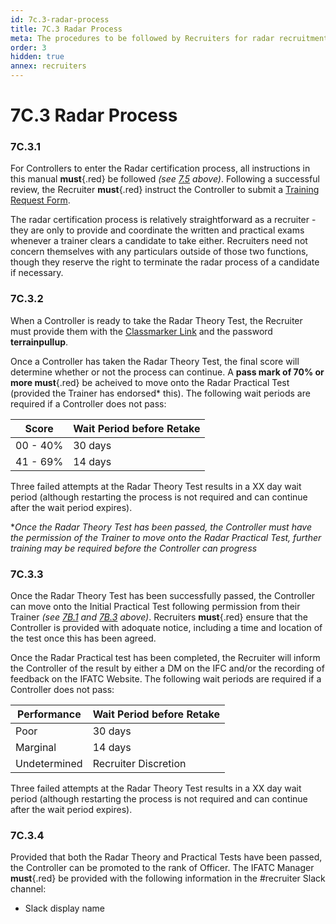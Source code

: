 ```yaml
---
id: 7c.3-radar-process
title: 7C.3 Radar Process
meta: The procedures to be followed by Recruiters for radar recruitment within IFATC.
order: 3
hidden: true
annex: recruiters
---
```


# 7C.3 Radar Process 



### 7C.3.1

For Controllers to enter the Radar certification process, all instructions in this manual **must**{.red} be followed *(see [7.5](/guide/atc-manual/7.-recruitment-and-training/7.5-radar-theory-and-practical-tests#7.5-radar-theory-and-practical-tests) above)*. Following a successful review, the Recruiter **must**{.red} instruct the Controller to submit a [Training Request Form](https://docs.google.com/forms/d/e/1FAIpQLSf8ufRvQNLvAMl7K9Sj1hnddQ07Tdj3mF4zHR1DqOVPwiAEHA/viewform).

The radar certification process is relatively straightforward as a recruiter - they are only to provide and coordinate the written and practical exams whenever a trainer clears a candidate to take either. Recruiters need not concern themselves with any particulars outside of those two functions, though they reserve the right to terminate the radar process of a candidate if necessary. 	



### 7C.3.2

When a Controller is ready to take the Radar Theory Test, the Recruiter must provide them with the [Classmarker Link](https://www.classmarker.com/online-test/start/?quiz=q4h5a75fac936d32) and the password **terrainpullup**.



Once a Controller has taken the Radar Theory Test, the final score will determine whether or not the process can continue. A **pass mark of 70% or more must**{.red} be acheived to move onto the Radar Practical Test (provided the Trainer has endorsed* this). The following wait periods are required if a Controller does not pass:



| Score    | Wait Period before Retake |
| -------- | ------------------------- |
| 00 - 40% | 30 days                   |
| 41 - 69% | 14 days                   |

Three failed attempts at the Radar Theory Test results in a XX day wait period (although restarting the process is not required and can continue after the wait period expires). 



**Once the Radar Theory Test has been passed, the Controller must have the permission of the Trainer to move onto the Radar Practical Test, further training may be required before the Controller can progress*



### 7C.3.3

Once the Radar Theory Test has been successfully passed, the Controller can move onto the Initial Practical Test following permission from their Trainer *(see [7B.1](/guide/atc-manual/7b.-testers/7b.1-testing-process#7b.1-testing-process) and [7B.3](/guide/atc-manual/7b.-testers/7b.3-radar-testing#7b.3-radar-testing) above)*. Recruiters **must**{.red} ensure that the Controller is provided with adoquate notice, including a time and location of the test once this has been agreed.

Once the Radar Practical test has been completed, the Recruiter will inform the Controller of the result by either a DM on the IFC and/or the recording of feedback on the IFATC Website. The following wait periods are required if a Controller does not pass:



| Performance  | Wait Period before Retake |
| ------------ | ------------------------- |
| Poor         | 30 days                   |
| Marginal     | 14 days                   |
| Undetermined | Recruiter Discretion      |

Three failed attempts at the Radar Theory Test results in a XX day wait period (although restarting the process is not required and can continue after the wait period expires). 



### 7C.3.4

Provided that both the Radar Theory and Practical Tests have been passed, the Controller can be promoted to the rank of Officer. The IFATC Manager **must**{.red} be provided with the following information in the #recruiter Slack channel:



- Slack display name
